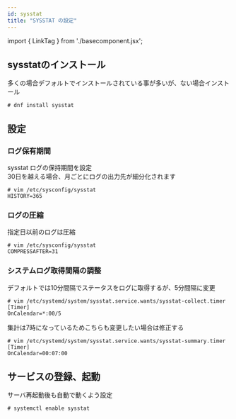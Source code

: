 ```yaml
---
id: sysstat
title: "SYSSTAT の設定"
---
```

import { LinkTag } from './basecomponent.jsx';

## sysstatのインストール
多くの場合デフォルトでインストールされている事が多いが、ない場合インストール  

```
# dnf install sysstat
```

## 設定
### ログ保有期間  
sysstat ログの保持期間を設定  
30日を越える場合、月ごとにログの出力先が細分化されます  

```
# vim /etc/sysconfig/sysstat
HISTORY=365
```

### ログの圧縮  
指定日以前のログは圧縮  

```
# vim /etc/sysconfig/sysstat
COMPRESSAFTER=31
```

### システムログ取得間隔の調整  
デフォルトでは10分間隔でステータスをログに取得するが、5分間隔に変更  

```
# vim /etc/systemd/system/sysstat.service.wants/sysstat-collect.timer
[Timer]
OnCalendar=*:00/5
```

集計は7時になっているためこちらも変更したい場合は修正する  

```
# vim /etc/systemd/system/sysstat.service.wants/sysstat-summary.timer
[Timer]
OnCalendar=00:07:00
```

## サービスの登録、起動
サーバ再起動後も自動で動くよう設定  

```
# systemctl enable sysstat
```
